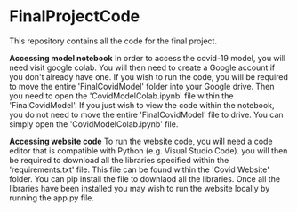 # FinalProjectCode
This repository contains all the code for the final project.

**Accessing model notebook**
In order to access the covid-19 model, you will need visit google colab. You will then need to create a Google account if you don't already have one. If you wish to run the code, you will be required to move the entire 'FinalCovidModel' folder into your Google drive. Then you need to open the 'CovidModelColab.ipynb' file within the 'FinalCovidModel'. If you just wish to view the code within the notebook, you do not need to move the entire 'FinalCovidModel' file to drive. You can simply open the 'CovidModelColab.ipynb' file.

**Accessing website code**
To run the website code, you will need a code editor that is compatible with Python (e.g. Visual Studio Code). you will then be required to download all the libraries specified within the 'requirements.txt' file. This file can be found within the 'Covid Website' folder. You can pip install the file to downlaod all the libraries. Once all the libraries have been installed you may wish to run the website locally by running the app.py file.
